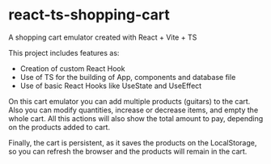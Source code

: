 # react-ts-shopping-cart

A shopping cart emulator created with React + Vite + TS

This project includes features as:

- Creation of custom React Hook
- Use of TS for the building of App, components and database file
- Use of basic React Hooks like UseState and UseEffect

On this cart emulator you can add multiple products (guitars) to the cart. Also you can modify quantities, increase or decrease items, and empty the whole cart. All this actions will also show the total amount to pay, depending on the products added to cart.

Finally, the cart is persistent, as it saves the products on the LocalStorage, so you can refresh the browser and the products will remain in the cart.


